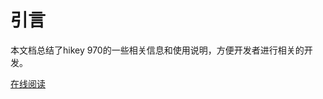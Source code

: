 # 引言

本文档总结了hikey 970的一些相关信息和使用说明，方便开发者进行相关的开发。

[在线阅读](https://doc.bwbot.org/en/books-online/hikey970-doc/)
